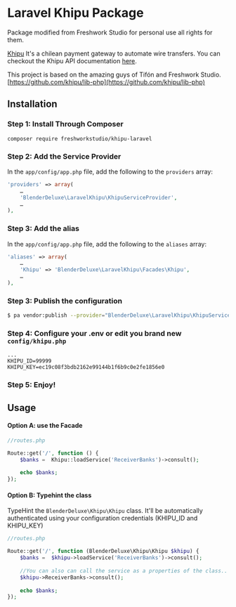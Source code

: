 # Laravel Khipu Package

Package modified from Freshwork Studio for personal use all rights for them.

[Khipu](http://khipu.com) It's a chilean payment gateway to automate wire transfers. You can checkout the Khipu API documentation [here](https://khipu.com/page/api).

This project is based on the amazing guys of Tifón and Freshwork Studio.
[https://github.com/khipu/lib-php](https://github.com/khipu/lib-php)


## Installation

### Step 1: Install Through Composer

```
composer require freshworkstudio/khipu-laravel
```

### Step 2: Add the Service Provider

In the `app/config/app.php` file, add the following to the `providers`  array:
```php
'providers' => array(
    …
    'BlenderDeluxe\LaravelKhipu\KhipuServiceProvider',
    …
),
```

### Step 3: Add the alias

In the `app/config/app.php` file, add the following to the `aliases`  array:
```php
'aliases' => array(
    …
    'Khipu' => 'BlenderDeluxe\LaravelKhipu\Facades\Khipu',
    …
),
```

### Step 3: Publish the configuration


```sh
$ pa vendor:publish --provider="BlenderDeluxe\LaravelKhipu\KhipuServiceProvider"
```

### Step 4: Configure your .env or edit you brand new `config/khipu.php`
```
...
KHIPU_ID=99999
KHIPU_KEY=ec19c08f3bdb2162e99144b1f6b9c0e2fe1856e0
```

### Step 5: Enjoy!

## Usage

#### Option A: use the Facade
```php 
//routes.php

Route::get('/', function () {
    $banks =  Khipu::loadService('ReceiverBanks')->consult();
    
    echo $banks;
});
```

#### Option B: Typehint the class
 
TypeHint the `BlenderDeluxe\Khipu\Khipu` class. 
It'll be automatically authenticated using your configuration credentials (KHIPU_ID and KHIPU_KEY)

```php 
//routes.php

Route::get('/', function (BlenderDeluxe\Khipu\Khipu $khipu) {
    $banks =  $khipu->loadService('ReceiverBanks')->consult();
	
	//You can also can call the service as a properties of the class..
	$khipu->ReceiverBanks->consult();
    
    echo $banks;
});
```